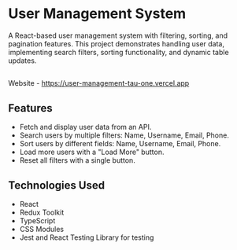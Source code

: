 # User Management System

A React-based user management system with filtering, sorting, and pagination features. This project demonstrates handling user data, implementing search filters, sorting functionality, and dynamic table updates.

##

Website - https://user-management-tau-one.vercel.app

## Features

- Fetch and display user data from an API.
- Search users by multiple filters: Name, Username, Email, Phone.
- Sort users by different fields: Name, Username, Email, Phone.
- Load more users with a "Load More" button.
- Reset all filters with a single button.

## Technologies Used

- React
- Redux Toolkit
- TypeScript
- CSS Modules
- Jest and React Testing Library for testing